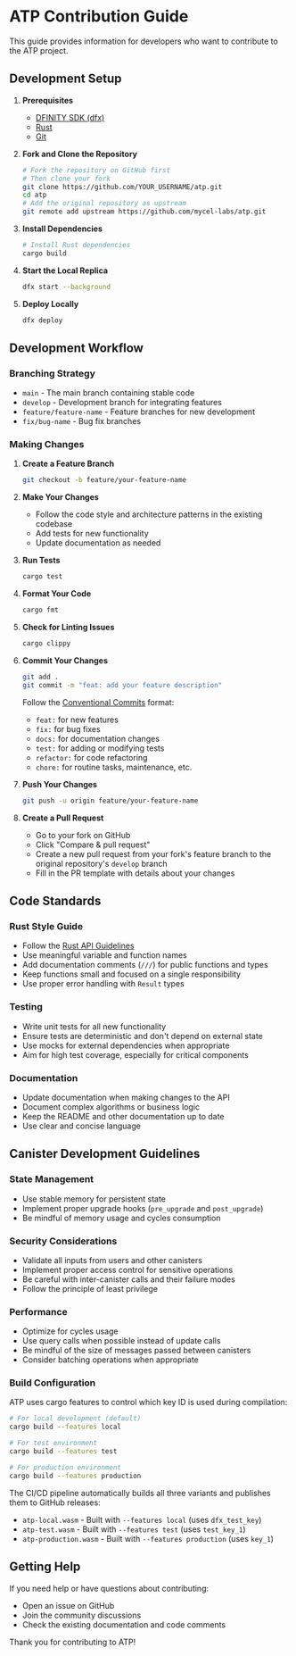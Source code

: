 # ATP Contribution Guide

This guide provides information for developers who want to contribute to the ATP project.

## Development Setup

1. **Prerequisites**
   - [DFINITY SDK (dfx)](https://internetcomputer.org/docs/current/developer-docs/setup/install)
   - [Rust](https://www.rust-lang.org/tools/install)
   - [Git](https://git-scm.com/downloads)

2. **Fork and Clone the Repository**
   ```bash
   # Fork the repository on GitHub first
   # Then clone your fork
   git clone https://github.com/YOUR_USERNAME/atp.git
   cd atp
   # Add the original repository as upstream
   git remote add upstream https://github.com/mycel-labs/atp.git
   ```

3. **Install Dependencies**
   ```bash
   # Install Rust dependencies
   cargo build
   ```

4. **Start the Local Replica**
   ```bash
   dfx start --background
   ```

5. **Deploy Locally**
   ```bash
   dfx deploy
   ```

## Development Workflow

### Branching Strategy

- `main` - The main branch containing stable code
- `develop` - Development branch for integrating features
- `feature/feature-name` - Feature branches for new development
- `fix/bug-name` - Bug fix branches

### Making Changes

1. **Create a Feature Branch**
   ```bash
   git checkout -b feature/your-feature-name
   ```

2. **Make Your Changes**
   - Follow the code style and architecture patterns in the existing codebase
   - Add tests for new functionality
   - Update documentation as needed

3. **Run Tests**
   ```bash
   cargo test
   ```

4. **Format Your Code**
   ```bash
   cargo fmt
   ```

5. **Check for Linting Issues**
   ```bash
   cargo clippy
   ```

6. **Commit Your Changes**
   ```bash
   git add .
   git commit -m "feat: add your feature description"
   ```

   Follow the [Conventional Commits](https://www.conventionalcommits.org/) format:
   - `feat:` for new features
   - `fix:` for bug fixes
   - `docs:` for documentation changes
   - `test:` for adding or modifying tests
   - `refactor:` for code refactoring
   - `chore:` for routine tasks, maintenance, etc.

7. **Push Your Changes**
   ```bash
   git push -u origin feature/your-feature-name
   ```

8. **Create a Pull Request**
   - Go to your fork on GitHub
   - Click "Compare & pull request"
   - Create a new pull request from your fork's feature branch to the original repository's `develop` branch
   - Fill in the PR template with details about your changes

## Code Standards

### Rust Style Guide

- Follow the [Rust API Guidelines](https://rust-lang.github.io/api-guidelines/)
- Use meaningful variable and function names
- Add documentation comments (`///`) for public functions and types
- Keep functions small and focused on a single responsibility
- Use proper error handling with `Result` types

### Testing

- Write unit tests for all new functionality
- Ensure tests are deterministic and don't depend on external state
- Use mocks for external dependencies when appropriate
- Aim for high test coverage, especially for critical components

### Documentation

- Update documentation when making changes to the API
- Document complex algorithms or business logic
- Keep the README and other documentation up to date
- Use clear and concise language

## Canister Development Guidelines

### State Management

- Use stable memory for persistent state
- Implement proper upgrade hooks (`pre_upgrade` and `post_upgrade`)
- Be mindful of memory usage and cycles consumption

### Security Considerations

- Validate all inputs from users and other canisters
- Implement proper access control for sensitive operations
- Be careful with inter-canister calls and their failure modes
- Follow the principle of least privilege

### Performance

- Optimize for cycles usage
- Use query calls when possible instead of update calls
- Be mindful of the size of messages passed between canisters
- Consider batching operations when appropriate

### Build Configuration

ATP uses cargo features to control which key ID is used during compilation:

```bash
# For local development (default)
cargo build --features local

# For test environment  
cargo build --features test

# For production environment
cargo build --features production
```

The CI/CD pipeline automatically builds all three variants and publishes them to GitHub releases:
- `atp-local.wasm` - Built with `--features local` (uses `dfx_test_key`)
- `atp-test.wasm` - Built with `--features test` (uses `test_key_1`)
- `atp-production.wasm` - Built with `--features production` (uses `key_1`)

## Getting Help

If you need help or have questions about contributing:

- Open an issue on GitHub
- Join the community discussions
- Check the existing documentation and code comments

Thank you for contributing to ATP!
